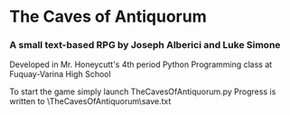# The Caves of Antiquorum

### A small text-based RPG by Joseph Alberici and Luke Simone

Developed in Mr. Honeycutt's 4th period Python Programming class at Fuquay-Varina High School

To start the game simply launch TheCavesOfAntiquorum.py
Progress is written to \TheCavesOfAntiquorum\save.txt
